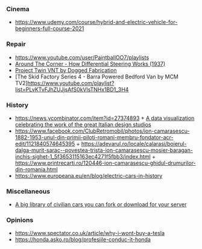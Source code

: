 ### Cinema

- https://www.udemy.com/course/hybrid-and-electric-vehicle-for-beginners-full-course-2021

### Repair

- https://www.youtube.com/user/PaintballOO7/playlists
- [Around The Corner - How Differential Steering Works (1937)](https://youtu.be/yYAw79386WI)
- [Project Twin VNT by Dogged Fabrication](https://www.youtube.com/playlist?list=PLqcW63HNy8xFVTVAfl8RDI1oUhhudmRgI)
- [The Skid Factory Series 4 - Barra Powered Bedford Van by MCM TV2]https://www.youtube.com/playlist?list=PLvKTvFJhZUJjsAfS0kVlsTNHx1BD1_3H4

### History

- https://news.ycombinator.com/item?id=27374893 + [A data visualization celebrating the work of the great Italian design studios](https://www.cardesignhistory.com)
- https://www.facebook.com/ClubRetromobil/photos/ion-camarasescu-1882-1953-unul-din-primii-piloti-romani-membru-fondator-acr-edit/1121840574645395 + https://adevarul.ro/locale/calarasi/boierul-dalga-murit-sarac--povestea-trista-ion-camarasescu-mosier-baragan-inchis-sighet-1_5f3653115163ec4271f5fbb3/index.html + https://www.printrecarti.ro/120446-ion-camarasescu-ghidul-drumurilor-din-romania.html
- https://www.europeana.eu/en/blog/electric-cars-in-history


### Miscellaneous

- [A big library of civilian cars you can fork or download for your server](https://github.com/PLOKMJNB/FiveM-Civ-Car-Pack)

### Opinions

- https://www.spectator.co.uk/article/why-i-wont-buy-a-tesla
- https://honda.asko.ro/blog/profesiile-conduc-it-honda

